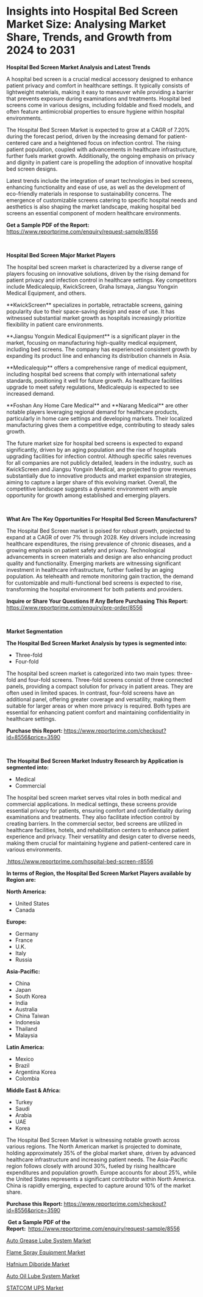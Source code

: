 <p><h1>Insights into Hospital Bed Screen Market Size: Analysing Market Share, Trends, and Growth from 2024 to 2031</h1></p><p><strong>Hospital Bed Screen Market Analysis and Latest Trends</strong></p>
<p><p>A hospital bed screen is a crucial medical accessory designed to enhance patient privacy and comfort in healthcare settings. It typically consists of lightweight materials, making it easy to maneuver while providing a barrier that prevents exposure during examinations and treatments. Hospital bed screens come in various designs, including foldable and fixed models, and often feature antimicrobial properties to ensure hygiene within hospital environments.</p><p>The Hospital Bed Screen Market is expected to grow at a CAGR of 7.20% during the forecast period, driven by the increasing demand for patient-centered care and a heightened focus on infection control. The rising patient population, coupled with advancements in healthcare infrastructure, further fuels market growth. Additionally, the ongoing emphasis on privacy and dignity in patient care is propelling the adoption of innovative hospital bed screen designs. </p><p>Latest trends include the integration of smart technologies in bed screens, enhancing functionality and ease of use, as well as the development of eco-friendly materials in response to sustainability concerns. The emergence of customizable screens catering to specific hospital needs and aesthetics is also shaping the market landscape, making hospital bed screens an essential component of modern healthcare environments.</p></p>
<p><strong>Get a Sample PDF of the Report:&nbsp;</strong> <a href="https://www.reportprime.com/enquiry/request-sample/8556">https://www.reportprime.com/enquiry/request-sample/8556</a></p>
<p>&nbsp;</p>
<p><strong>Hospital Bed Screen Major Market Players</strong></p>
<p><p>The hospital bed screen market is characterized by a diverse range of players focusing on innovative solutions, driven by the rising demand for patient privacy and infection control in healthcare settings. Key competitors include Medicalequip, KwickScreen, Graha Ismaya, Jiangsu Yongxin Medical Equipment, and others. </p><p>**KwickScreen** specializes in portable, retractable screens, gaining popularity due to their space-saving design and ease of use. It has witnessed substantial market growth as hospitals increasingly prioritize flexibility in patient care environments.</p><p>**Jiangsu Yongxin Medical Equipment** is a significant player in the market, focusing on manufacturing high-quality medical equipment, including bed screens. The company has experienced consistent growth by expanding its product line and enhancing its distribution channels in Asia.</p><p>**Medicalequip** offers a comprehensive range of medical equipment, including hospital bed screens that comply with international safety standards, positioning it well for future growth. As healthcare facilities upgrade to meet safety regulations, Medicalequip is expected to see increased demand.</p><p>**Foshan Any Home Care Medical** and **Narang Medical** are other notable players leveraging regional demand for healthcare products, particularly in home care settings and developing markets. Their localized manufacturing gives them a competitive edge, contributing to steady sales growth.</p><p>The future market size for hospital bed screens is expected to expand significantly, driven by an aging population and the rise of hospitals upgrading facilities for infection control. Although specific sales revenues for all companies are not publicly detailed, leaders in the industry, such as KwickScreen and Jiangsu Yongxin Medical, are projected to grow revenues substantially due to innovative products and market expansion strategies, aiming to capture a larger share of this evolving market. Overall, the competitive landscape suggests a dynamic environment with ample opportunity for growth among established and emerging players.</p></p>
<p>&nbsp;</p>
<p><strong>What Are The Key Opportunities For Hospital Bed Screen Manufacturers?</strong></p>
<p><p>The Hospital Bed Screen market is poised for robust growth, projected to expand at a CAGR of over 7% through 2028. Key drivers include increasing healthcare expenditures, the rising prevalence of chronic diseases, and a growing emphasis on patient safety and privacy. Technological advancements in screen materials and design are also enhancing product quality and functionality. Emerging markets are witnessing significant investment in healthcare infrastructure, further fuelled by an aging population. As telehealth and remote monitoring gain traction, the demand for customizable and multi-functional bed screens is expected to rise, transforming the hospital environment for both patients and providers.</p></p>
<p><strong>Inquire or Share Your Questions If Any Before Purchasing This Report:</strong> <a href="https://www.reportprime.com/enquiry/pre-order/8556">https://www.reportprime.com/enquiry/pre-order/8556</a></p>
<p>&nbsp;</p>
<p><strong>Market Segmentation</strong></p>
<p><strong>The Hospital Bed Screen Market Analysis by types is segmented into:</strong></p>
<p><ul><li>Three-fold</li><li>Four-fold</li></ul></p>
<p><p>The hospital bed screen market is categorized into two main types: three-fold and four-fold screens. Three-fold screens consist of three connected panels, providing a compact solution for privacy in patient areas. They are often used in limited spaces. In contrast, four-fold screens have an additional panel, offering greater coverage and versatility, making them suitable for larger areas or when more privacy is required. Both types are essential for enhancing patient comfort and maintaining confidentiality in healthcare settings.</p></p>
<p><strong>Purchase this Report:&nbsp;</strong><a href="https://www.reportprime.com/checkout?id=8556&price=3590">https://www.reportprime.com/checkout?id=8556&price=3590</a></p>
<p>&nbsp;</p>
<p><strong>The Hospital Bed Screen Market Industry Research by Application is segmented into:</strong></p>
<p><ul><li>Medical</li><li>Commercial</li></ul></p>
<p><p>The hospital bed screen market serves vital roles in both medical and commercial applications. In medical settings, these screens provide essential privacy for patients, ensuring comfort and confidentiality during examinations and treatments. They also facilitate infection control by creating barriers. In the commercial sector, bed screens are utilized in healthcare facilities, hotels, and rehabilitation centers to enhance patient experience and privacy. Their versatility and design cater to diverse needs, making them crucial for maintaining hygiene and patient-centered care in various environments.</p></p>
<p><a href="https://www.reportprime.com/hospital-bed-screen-r8556">&nbsp;https://www.reportprime.com/hospital-bed-screen-r8556</a></p>
<p><strong>In terms of Region, the Hospital Bed Screen Market Players available by Region are:</strong></p>
<p>
    <p> <strong> North America: </strong>
        <ul>
            <li>United States</li>
            <li>Canada</li>
        </ul>
        </p> 
    <p> <strong> Europe: </strong>
        <ul>
            <li>Germany</li>
            <li>France</li>
            <li>U.K.</li>
            <li>Italy</li>
            <li>Russia</li>
        </ul>
        </p> 
    <p> <strong> Asia-Pacific: </strong>
        <ul>
            <li>China</li>
            <li>Japan</li>
            <li>South Korea</li>
            <li>India</li>
            <li>Australia</li>
            <li>China Taiwan</li>
            <li>Indonesia</li>
            <li>Thailand</li>
            <li>Malaysia</li>
        </ul>
        </p> 
    <p> <strong> Latin America: </strong>
        <ul>
            <li>Mexico</li>
            <li>Brazil</li>
            <li>Argentina Korea</li>
            <li>Colombia</li>
        </ul>
        </p> 
    <p> <strong> Middle East & Africa: </strong>
        <ul>
            <li>Turkey</li>
            <li>Saudi</li>
            <li>Arabia</li>
            <li>UAE</li>
            <li>Korea</li>
        </ul>
    </p>
    </p>
<p><p>The Hospital Bed Screen Market is witnessing notable growth across various regions. The North American market is projected to dominate, holding approximately 35% of the global market share, driven by advanced healthcare infrastructure and increasing patient needs. The Asia-Pacific region follows closely with around 30%, fueled by rising healthcare expenditures and population growth. Europe accounts for about 25%, while the United States represents a significant contributor within North America. China is rapidly emerging, expected to capture around 10% of the market share.</p></p>
<p><strong>Purchase this Report: </strong><a href="https://www.reportprime.com/checkout?id=8556&price=3590">https://www.reportprime.com/checkout?id=8556&price=3590</a></p>
<p>&nbsp;<strong>Get a Sample PDF of the Report:&nbsp;&nbsp;</strong><a href="https://www.reportprime.com/enquiry/request-sample/8556">https://www.reportprime.com/enquiry/request-sample/8556</a></p>
<p><strong></strong></p>
<p><p><a href="https://issuu.com/reportprime-2/docs/auto-grease-lube-system-market-size_d774987693aecf">Auto Grease Lube System Market</a></p><p><a href="https://www.linkedin.com/pulse/global-flame-spray-equipment-market-sector2024-2031-metrics-9dlke?trackingId=LTjTBAyQQc28mcTNRZdqHg%3D%3D">Flame Spray Equipment Market</a></p><p><a href="https://www.linkedin.com/pulse/market-trends-global-hafnium-diboride-forecast-analysis-2024-aafmf?trackingId=ijQrWkfDQ3yKroA%2FXcH51Q%3D%3D">Hafnium Diboride Market</a></p><p><a href="https://issuu.com/reportprime-2/docs/auto-oil-lube-system-market-size-20_dde7a6e7c4c10e">Auto Oil Lube System Market</a></p><p><a href="https://medium.com/@tyleolden34345/the-global-statcom-ups-market-is-projected-to-experience-an-annual-growth-rate-of-8-5-370d5d792e01">STATCOM UPS Market</a></p></p>